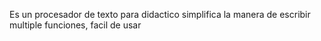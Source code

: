Es un procesador de texto para didactico 
simplifica la manera de escribir
multiple funciones, facil de usar
